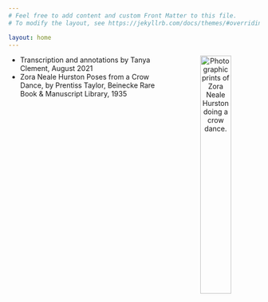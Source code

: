 ```yaml
---
# Feel free to add content and custom Front Matter to this file.
# To modify the layout, see https://jekyllrb.com/docs/themes/#overriding-theme-defaults

layout: home
---
```

<p align="center"><img align="right" width="35%" height="35%" alt="Photographic prints of Zora Neale Hurston doing a crow dance." src="https://github.com/tanyaclement/znh_jacksonville_1939/assets/1213771/e5b95e0e-40ef-42fe-8946-feb54168adb0"/></p>
<ul><li>Transcription and annotations by Tanya Clement, August 2021</li>
<li>Zora Neale Hurston Poses from a Crow Dance, by Prentiss Taylor, Beinecke Rare Book & Manuscript Library, 1935</li></ul>

